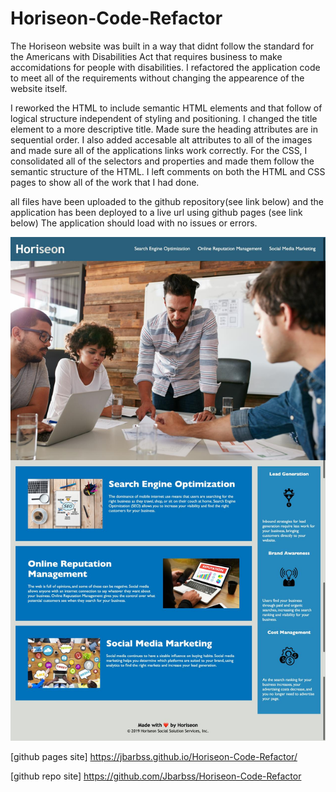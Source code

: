 # Horiseon-Code-Refactor

The Horiseon website was built in a way that didnt follow the standard for the Americans with Disabilities Act that requires business to make accomidations for people with disabilities.
I refactored the application code to meet all of the requirements without changing the appearence of the website itself.

I reworked the HTML to include semantic HTML elements and that follow of logical structure independent of styling and positioning. I changed the title element to a more descriptive title. Made sure the heading attributes are in sequential order. I also added accesable alt attributes to all of the images and made sure all of the applications links work correctly.
For the CSS, I consolidated all of the selectors and properties and made them follow the semantic structure of the HTML. I left comments on both the HTML and CSS pages to show all of the work that I had done.

all files have been uploaded to the github repository(see link below) and the application has been deployed to a live url using github pages (see link below)
The application should load with no issues or errors.

![refactored website demo](assets/demo-horiseon-website.jpg)

[github pages site] https://jbarbss.github.io/Horiseon-Code-Refactor/

[github repo site] https://github.com/Jbarbss/Horiseon-Code-Refactor
